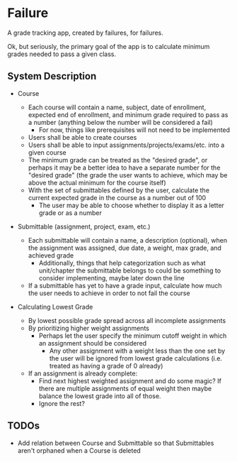 # Failure

A grade tracking app, created by failures, for failures.

Ok, but seriously, the primary goal of the app is to calculate minimum grades needed to pass a given class.

## System Description

- Course
  - Each course will contain a name, subject, date of enrollment, expected end of enrollment, and minimum grade required to pass as a number (anything below the number will be considered a fail)
    - For now, things like prerequisites will not need to be implemented
  - Users shall be able to create courses
  - Users shall be able to input assignments/projects/exams/etc. into a given course
  - The minimum grade can be treated as the "desired grade", or perhaps it may be a better idea to have a separate number for the "desired grade" (the grade the user wants to achieve, which may be above the actual minimum for the course itself)
  - With the set of submittables defined by the user, calculate the current expected grade in the course as a number out of 100
    - The user may be able to choose whether to display it as a letter grade or as a number

- Submittable (assignment, project, exam, etc.)
  - Each submittable will contain a name, a description (optional), when the assignment was assigned, due date, a weight, max grade, and achieved grade
    - Additionally, things that help categorization such as what unit/chapter the submittable belongs to could be something to consider implementing, maybe later down the line
  - If a submittable has yet to have a grade input, calculate how much the user needs to achieve in order to not fail the course

- Calculating Lowest Grade
  - By lowest possible grade spread across all incomplete assignments
  - By prioritizing higher weight assignments
    - Perhaps let the user specify the minimum cutoff weight in which an assignment should be considered
      - Any other assignment with a weight less than the one set by the user will be ignored from lowest grade calculations (i.e. treated as having a grade of 0 already)
  - If an assignment is already complete:
    - Find next highest weighted assignment and do some magic? If there are multiple assignments of equal weight then maybe balance the lowest grade into all of those.
    - Ignore the rest?

## TODOs

- Add relation between Course and Submittable so that Submittables aren't orphaned when a Course is deleted